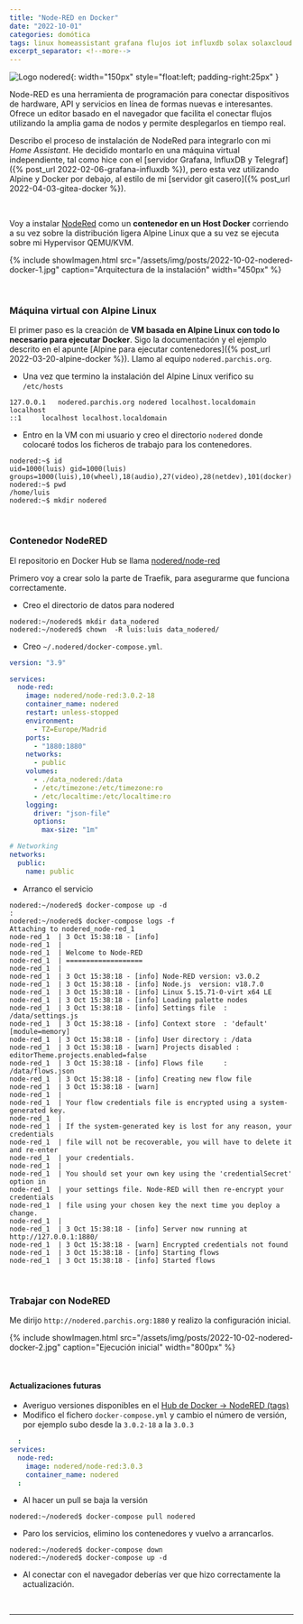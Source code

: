 ```yaml
---
title: "Node-RED en Docker"
date: "2022-10-01"
categories: domótica
tags: linux homeassistant grafana flujos iot influxdb solax solaxcloud docker
excerpt_separator: <!--more-->
---
```


![Logo nodered](/assets/img/posts/logo-nodered.svg){: width="150px" style="float:left; padding-right:25px" } 

Node-RED es una herramienta de programación para conectar dispositivos de hardware, API y servicios en línea de formas nuevas e interesantes. Ofrece un editor basado en el navegador que facilita el conectar flujos utilizando la amplia gama de nodos y permite desplegarlos en tiempo real. 


Describo el proceso de instalación de NodeRed para integrarlo con mi *Home Assistant*. He decidido montarlo en una máquina virtual independiente, tal como hice con el [servidor Grafana, InfluxDB y Telegraf]({% post_url 2022-02-06-grafana-influxdb %}), pero esta vez utilizando Alpine y Docker por debajo, al estilo de mi [servidor git casero]({% post_url 2022-04-03-gitea-docker %}).

<br clear="left"/>
<!--more-->

Voy a instalar [NodeRed](https://nodered.org) como un **contenedor en un Host Docker** corriendo a su vez sobre la distribución ligera Alpine Linux que a su vez se ejecuta sobre mi Hypervisor QEMU/KVM. 

{% include showImagen.html 
      src="/assets/img/posts/2022-10-02-nodered-docker-1.jpg" 
      caption="Arquitectura de la instalación" 
      width="450px"
      %}

<br/>


### Máquina virtual con Alpine Linux

El primer paso es la creación de **VM basada en Alpine Linux con todo lo necesario para ejecutar Docker**. Sigo la documentación y el ejemplo descrito en el apunte [Alpine para ejecutar contenedores]({% post_url 2022-03-20-alpine-docker %}). Llamo al equipo `nodered.parchis.org`.

- Una vez que termino la instalación del Alpine Linux verifico su `/etc/hosts`
```console
127.0.0.1	nodered.parchis.org nodered localhost.localdomain localhost
::1		localhost localhost.localdomain
```
- Entro en la VM con mi usuario y creo el directorio `nodered` donde colocaré todos los ficheros de trabajo para los contenedores.
```console
nodered:~$ id
uid=1000(luis) gid=1000(luis) groups=1000(luis),10(wheel),18(audio),27(video),28(netdev),101(docker)
nodered:~$ pwd
/home/luis
nodered:~$ mkdir nodered
```

<br/>

### Contenedor NodeRED

El repositorio en Docker Hub se llama [nodered/node-red](https://hub.docker.com/r/nodered/node-red/)

Primero voy a crear solo la parte de Traefik, para asegurarme que funciona correctamente.

-  Creo el directorio de datos para nodered
```console
nodered:~/nodered$ mkdir data_nodered
nodered:~/nodered$ chown  -R luis:luis data_nodered/
```
- Creo `~/.nodered/docker-compose.yml`.
```yml
version: "3.9"

services:
  node-red:
    image: nodered/node-red:3.0.2-18
    container_name: nodered
    restart: unless-stopped
    environment:
      - TZ=Europe/Madrid
    ports:
      - "1880:1880"
    networks:
      - public
    volumes:
      - ./data_nodered:/data
      - /etc/timezone:/etc/timezone:ro
      - /etc/localtime:/etc/localtime:ro
    logging:
      driver: "json-file"
      options:
        max-size: "1m"

# Networking
networks:
  public:
    name: public
```
- Arranco el servicio
```console
nodered:~/nodered$ docker-compose up -d
:
nodered:~/nodered$ docker-compose logs -f
Attaching to nodered_node-red_1
node-red_1  | 3 Oct 15:38:18 - [info]
node-red_1  |
node-red_1  | Welcome to Node-RED
node-red_1  | ===================
node-red_1  |
node-red_1  | 3 Oct 15:38:18 - [info] Node-RED version: v3.0.2
node-red_1  | 3 Oct 15:38:18 - [info] Node.js  version: v18.7.0
node-red_1  | 3 Oct 15:38:18 - [info] Linux 5.15.71-0-virt x64 LE
node-red_1  | 3 Oct 15:38:18 - [info] Loading palette nodes
node-red_1  | 3 Oct 15:38:18 - [info] Settings file  : /data/settings.js
node-red_1  | 3 Oct 15:38:18 - [info] Context store  : 'default' [module=memory]
node-red_1  | 3 Oct 15:38:18 - [info] User directory : /data
node-red_1  | 3 Oct 15:38:18 - [warn] Projects disabled : editorTheme.projects.enabled=false
node-red_1  | 3 Oct 15:38:18 - [info] Flows file     : /data/flows.json
node-red_1  | 3 Oct 15:38:18 - [info] Creating new flow file
node-red_1  | 3 Oct 15:38:18 - [warn]
node-red_1  |
node-red_1  | Your flow credentials file is encrypted using a system-generated key.
node-red_1  |
node-red_1  | If the system-generated key is lost for any reason, your credentials
node-red_1  | file will not be recoverable, you will have to delete it and re-enter
node-red_1  | your credentials.
node-red_1  |
node-red_1  | You should set your own key using the 'credentialSecret' option in
node-red_1  | your settings file. Node-RED will then re-encrypt your credentials
node-red_1  | file using your chosen key the next time you deploy a change.
node-red_1  |
node-red_1  | 3 Oct 15:38:18 - [info] Server now running at http://127.0.0.1:1880/
node-red_1  | 3 Oct 15:38:18 - [warn] Encrypted credentials not found
node-red_1  | 3 Oct 15:38:18 - [info] Starting flows
node-red_1  | 3 Oct 15:38:18 - [info] Started flows
```

<br/>

### Trabajar con NodeRED

Me dirijo `http://nodered.parchis.org:1880` y realizo la configuración inicial. 

{% include showImagen.html 
      src="/assets/img/posts/2022-10-02-nodered-docker-2.jpg" 
      caption="Ejecución inicial" 
      width="800px"
      %}


<br/>

#### Actualizaciones futuras

- Averiguo versiones disponibles en el [Hub de Docker -> NodeRED (tags)](https://hub.docker.com/r/nodered/node-red/tags)
- Modifico el fichero `docker-compose.yml` y cambio el número de versión, por ejemplo subo desde la `3.0.2-18` a la `3.0.3`
```yaml
  :
services:
  node-red:
    image: nodered/node-red:3.0.3
    container_name: nodered
  :
```
- Al hacer un pull se baja la versión
```console
nodered:~/nodered$ docker-compose pull nodered
```
- Paro los servicios, elimino los contenedores y vuelvo a arrancarlos.
```console
nodered:~/nodered$ docker-compose down
nodered:~/nodered$ docker-compose up -d
```
- Al conectar con el navegador deberías ver que hizo correctamente la actualización.

<br/>


---
